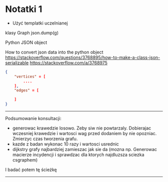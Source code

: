 # Notatki 1

- Użyć templatki uczelnianej

klasy Graph
json.dump(g)

Python JSON object

How to convert json data into the python object
https://stackoverflow.com/questions/3768895/how-to-make-a-class-json-serializable
https://stackoverflow.com/a/3768975

```json
{
	"vertices" = [
		....
	],
	"edges" = [

	]
}
```

-----

Podsumowanie konsultacji:
- generowac krawedzie losowo. Zeby siw nie powtarzaly. Dobierajac wczesniej krawedzie i wartosci wag przed dodaniem by nie opozniac. Zmierzyc czas tworzenia grafu.
- kazde z badan wykonac 10 razy i wartosci usrednic
- dijkstry grafy najbardziej zamieszac jak sie da (mozna np. Generowac macierze incydencji i sprawdzac dla ktorych najdluzsza sciezka csgraphem)

I badać potem tę ścieżkę

-----
